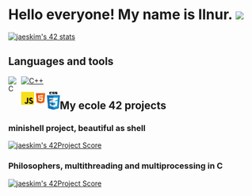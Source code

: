 # Hello everyone! My name is Ilnur. <img src=https://user-images.githubusercontent.com/1303154/88677602-1635ba80-d120-11ea-84d8-d263ba5fc3c0.gif width="35">
[![jaeskim's 42 stats](https://badge42.herokuapp.com/api/stats/ctycho?privacyEmail=true)](https://www.42.fr/)

## Languages and tools

<a target="_blank" href="https://www.cprogramming.com/"><img src="https://simpleicons.org/icons/c.svg" width="26px" alt="C" align="left">
<img src="https://simpleicons.org/icons/cplusplus.svg?color=blue" width="26px" alt="C++"></a>

<a target="_blank" href="https://developer.mozilla.org/en-US/"><img src="utils/js.png" width="26px" alt="C" align="left">
<img src="utils/html5.png" width="26px" alt="C" align="left">
<img src="utils/css3.png" width="26px" alt="C" align="left"></a>

<!-- <a href="https://www.cprogramming.com/"><img src="utils/html5.png" width="26px" alt="C" align="left">
<a href="https://www.cprogramming.com/"><img src="utils/css3.png" width="26px" alt="C" align="left"> -->


## My ecole 42 projects

### minishell project, beautiful as shell
[![jaeskim's 42Project Score](https://badge42.herokuapp.com/api/project/ctycho/minishell)](https://github.com/ctycho/minishell)

### Philosophers, multithreading and multiprocessing in C
[![jaeskim's 42Project Score](https://badge42.herokuapp.com/api/project/ctycho/philosophers)](https://github.com/ctycho/philosophers)
